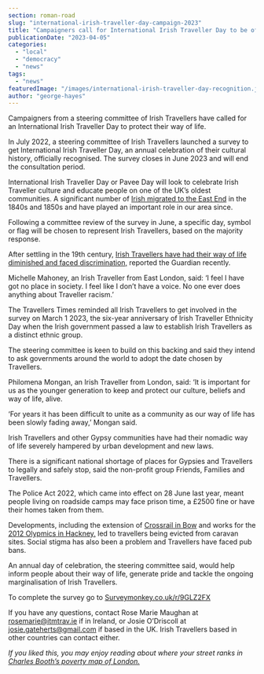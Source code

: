 ```yaml
---
section: roman-road
slug: "international-irish-traveller-day-campaign-2023"
title: "Campaigners call for International Irish Traveller Day to be officially recognised"
publicationDate: "2023-04-05"
categories: 
  - "local"
  - "democracy"
  - "news"
tags: 
  - "news"
featuredImage: "/images/international-irish-traveller-day-recognition.jpg"
author: "george-hayes"
---
```


Campaigners from a steering committee of Irish Travellers have called for an International Irish Traveller Day to protect their way of life.

In July 2022, a steering committee of Irish Travellers launched a survey to get International Irish Traveller Day, an annual celebration of their cultural history, officially recognised. The survey closes in June 2023 and will end the consultation period. 

International Irish Traveller Day or Pavee Day will look to celebrate Irish Traveller culture and educate people on one of the UK’s oldest communities. A significant number of [Irish migrated to the East End](https://romanroadlondon.com/history-strikes-east-end/) in the 1840s and 1850s and have played an important role in our area since.

Following a committee review of the survey in June, a specific day, symbol or flag will be chosen to represent Irish Travellers, based on the majority response.

After settling in the 19th century, [Irish Travellers have had their way of life diminished and faced discrimination,](https://www.theguardian.com/world/2021/mar/17/irish-travellers-say-uk-blacklist-a-campaign-of-discrimination) reported the Guardian recently.

Michelle Mahoney, an Irish Traveller from East London, said: ‘I feel I have got no place in society. I feel like I don’t have a voice. No one ever does anything about Traveller racism.’

The Travellers Times reminded all Irish Travellers to get involved in the survey on March 1 2023, the six-year anniversary of Irish Traveller Ethnicity Day when the Irish government passed a law to establish Irish Travellers as a distinct ethnic group.

The steering committee is keen to build on this backing and said they intend to ask governments around the world to adopt the date chosen by Travellers.

Philomena Mongan, an Irish Traveller from London, said: ‘It is important for us as the younger generation to keep and protect our culture, beliefs and way of life, alive.

‘For years it has been difficult to unite as a community as our way of life has been slowly fading away,’ Mongan said.

Irish Travellers and other Gypsy communities have had their nomadic way of life severely hampered by urban development and new laws.

There is a significant national shortage of places for Gypsies and Travellers to legally and safely stop, said the non-profit group Friends, Families and Travellers.

The Police Act 2022, which came into effect on 28 June last year, meant people living on roadside camps may face prison time, a £2500 fine or have their homes taken from them.

Developments, including the extension of [Crossrail in Bow](https://romanroadlondon.com/bow-road-railway-station-history/) and works for the [2012 Olypmics in Hackney,](https://romanroadlondon.com/ten-years-on-queen-elizabeth-olympic-park/) led to travellers being evicted from caravan sites. Social stigma has also been a problem and Travellers have faced pub bans.

An annual day of celebration, the steering committee said, would help inform people about their way of life, generate pride and tackle the ongoing marginalisation of Irish Travellers.

To complete the survey go to [Surveymonkey.co.uk/r/9GLZ2FX](https://Surveymonkey.co.uk/r/9GLZ2FX)

If you have any questions, contact Rose Marie Maughan at rosemarie@itmtrav.ie if in Ireland, or Josie O’Driscoll at josie.gateherts@gmail.com if based in the UK. Irish Travellers based in other countries can contact either. 

_If you liked this, you may enjoy reading about where your street ranks in_ [_Charles Booth’s poverty map of London._](https://romanroadlondon.com/charles-booth-poverty-maps/)


